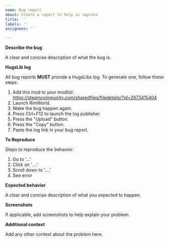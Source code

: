 ```yaml
---
name: Bug report
about: Create a report to help us improve
title: ''
labels: ''
assignees: ''

---
```


**Describe the bug**

A clear and concise description of what the bug is.

**HugsLib log**

All bug reports **MUST** provide a HugsLibs log. To generate one, follow these steps:

1) Add this mod to your modlist: https://steamcommunity.com/sharedfiles/filedetails/?id=2873415404
2) Launch RimWorld.
3) Make the bug happen again.
4) Press Ctrl+F12 to launch the log publisher.
5) Press the "Upload" button.
6) Press the "Copy" button.
7) Paste the log link in your bug report.

**To Reproduce**

Steps to reproduce the behavior:
1. Go to '...'
2. Click on '....'
3. Scroll down to '....'
4. See error

**Expected behavior**

A clear and concise description of what you expected to happen.

**Screenshots**

If applicable, add screenshots to help explain your problem.

**Additional context**

Add any other context about the problem here.
